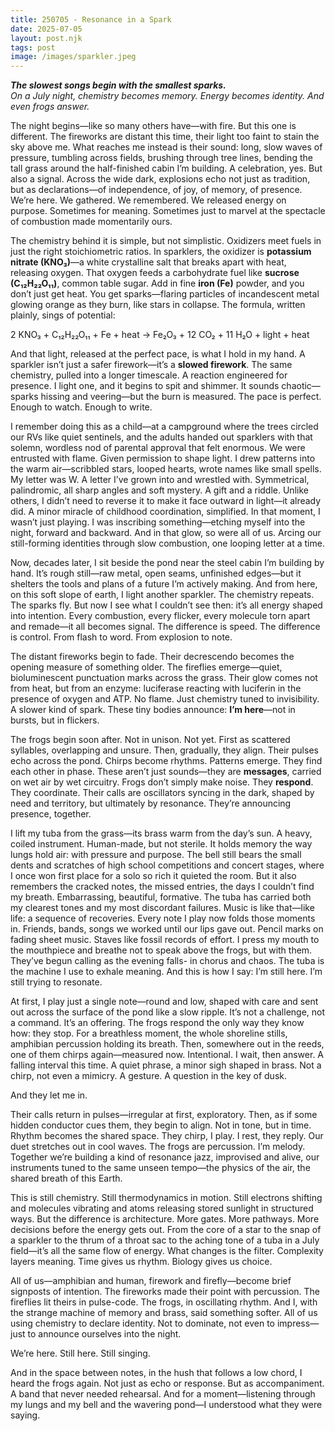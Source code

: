 ```yaml
---
title: 250705 - Resonance in a Spark
date: 2025-07-05
layout: post.njk
tags: post
image: /images/sparkler.jpeg
---
```


**_The slowest songs begin with the smallest sparks._**  
*On a July night, chemistry becomes memory. Energy becomes identity. And even frogs answer.*

The night begins—like so many others have—with fire. But this one is different. The fireworks are distant this time, their light too faint to stain the sky above me. What reaches me instead is their sound: long, slow waves of pressure, tumbling across fields, brushing through tree lines, bending the tall grass around the half-finished cabin I’m building. A celebration, yes. But also a signal. Across the wide dark, explosions echo not just as tradition, but as declarations—of independence, of joy, of memory, of presence. We’re here. We gathered. We remembered. We released energy on purpose. Sometimes for meaning. Sometimes just to marvel at the spectacle of combustion made momentarily ours.

The chemistry behind it is simple, but not simplistic. Oxidizers meet fuels in just the right stoichiometric ratios. In sparklers, the oxidizer is **potassium nitrate (KNO₃)**—a white crystalline salt that breaks apart with heat, releasing oxygen. That oxygen feeds a carbohydrate fuel like **sucrose (C₁₂H₂₂O₁₁)**, common table sugar. Add in fine **iron (Fe)** powder, and you don’t just get heat. You get sparks—flaring particles of incandescent metal glowing orange as they burn, like stars in collapse. The formula, written plainly, sings of potential:

2 KNO₃ + C₁₂H₂₂O₁₁ + Fe + heat → Fe₂O₃ + 12 CO₂ + 11 H₂O + light + heat

And that light, released at the perfect pace, is what I hold in my hand. A sparkler isn’t just a safer firework—it’s a **slowed firework**. The same chemistry, pulled into a longer timescale. A reaction engineered for presence. I light one, and it begins to spit and shimmer. It sounds chaotic—sparks hissing and veering—but the burn is measured. The pace is perfect. Enough to watch. Enough to write.

I remember doing this as a child—at a campground where the trees circled our RVs like quiet sentinels, and the adults handed out sparklers with that solemn, wordless nod of parental approval that felt enormous. We were entrusted with flame. Given permission to shape light. I drew patterns into the warm air—scribbled stars, looped hearts, wrote names like small spells. My letter was W. A letter I’ve grown into and wrestled with. Symmetrical, palindromic, all sharp angles and soft mystery. A gift and a riddle. Unlike others, I didn’t need to reverse it to make it face outward in light—it already did. A minor miracle of childhood coordination, simplified. In that moment, I wasn’t just playing. I was inscribing something—etching myself into the night, forward and backward. And in that glow, so were all of us. Arcing our still-forming identities through slow combustion, one looping letter at a time.

Now, decades later, I sit beside the pond near the steel cabin I’m building by hand. It’s rough still—raw metal, open seams, unfinished edges—but it shelters the tools and plans of a future I’m actively making. And from here, on this soft slope of earth, I light another sparkler. The chemistry repeats. The sparks fly. But now I see what I couldn’t see then: it’s all energy shaped into intention. Every combustion, every flicker, every molecule torn apart and remade—it all becomes signal. The difference is speed. The difference is control. From flash to word. From explosion to note.

The distant fireworks begin to fade. Their decrescendo becomes the opening measure of something older. The fireflies emerge—quiet, bioluminescent punctuation marks across the grass. Their glow comes not from heat, but from an enzyme: luciferase reacting with luciferin in the presence of oxygen and ATP. No flame. Just chemistry tuned to invisibility. A slower kind of spark. These tiny bodies announce: **I’m here**—not in bursts, but in flickers.

The frogs begin soon after. Not in unison. Not yet. First as scattered syllables, overlapping and unsure. Then, gradually, they align. Their pulses echo across the pond. Chirps become rhythms. Patterns emerge. They find each other in phase. These aren’t just sounds—they are **messages**, carried on wet air by wet circuitry. Frogs don’t simply make noise. They **respond**. They coordinate. Their calls are oscillators syncing in the dark, shaped by need and territory, but ultimately by resonance. They’re announcing presence, together.

I lift my tuba from the grass—its brass warm from the day’s sun. A heavy, coiled instrument. Human-made, but not sterile. It holds memory the way lungs hold air: with pressure and purpose. The bell still bears the small dents and scratches of high school competitions and concert stages, where I once won first place for a solo so rich it quieted the room. But it also remembers the cracked notes, the missed entries, the days I couldn’t find my breath. Embarrassing, beautiful, formative. The tuba has carried both my clearest tones and my most discordant failures. Music is like that—like life: a sequence of recoveries. Every note I play now folds those moments in. Friends, bands, songs we worked until our lips gave out. Pencil marks on fading sheet music. Staves like fossil records of effort. I press my mouth to the mouthpiece and breathe not to speak above the frogs, but with them. They’ve begun calling as the evening falls- in chorus and chaos. The tuba is the machine I use to exhale meaning. And this is how I say: I’m still here. I’m still trying to resonate.

At first, I play just a single note—round and low, shaped with care and sent out across the surface of the pond like a slow ripple. It’s not a challenge, not a command. It’s an offering. The frogs respond the only way they know how: they stop. For a breathless moment, the whole shoreline stills, amphibian percussion holding its breath. Then, somewhere out in the reeds, one of them chirps again—measured now. Intentional. I wait, then answer. A falling interval this time. A quiet phrase, a minor sigh shaped in brass. Not a chirp, not even a mimicry. A gesture. A question in the key of dusk.

And they let me in.

Their calls return in pulses—irregular at first, exploratory. Then, as if some hidden conductor cues them, they begin to align. Not in tone, but in time. Rhythm becomes the shared space. They chirp, I play. I rest, they reply. Our duet stretches out in cool waves. The frogs are percussion. I’m melody. Together we’re building a kind of resonance jazz, improvised and alive, our instruments tuned to the same unseen tempo—the physics of the air, the shared breath of this Earth.

This is still chemistry. Still thermodynamics in motion. Still electrons shifting and molecules vibrating and atoms releasing stored sunlight in structured ways. But the difference is architecture. More gates. More pathways. More decisions before the energy gets out. From the core of a star to the snap of a sparkler to the thrum of a throat sac to the aching tone of a tuba in a July field—it’s all the same flow of energy. What changes is the filter. Complexity layers meaning. Time gives us rhythm. Biology gives us choice.

All of us—amphibian and human, firework and firefly—become brief signposts of intention. The fireworks made their point with percussion. The fireflies lit theirs in pulse-code. The frogs, in oscillating rhythm. And I, with the strange machine of memory and brass, said something softer. All of us using chemistry to declare identity. Not to dominate, not even to impress—just to announce ourselves into the night.

We’re here.
Still here.
Still singing.

And in the space between notes, in the hush that follows a low chord, I heard the frogs again. Not just as echo or response. But as accompaniment. A band that never needed rehearsal. And for a moment—listening through my lungs and my bell and the wavering pond—I understood what they were saying.